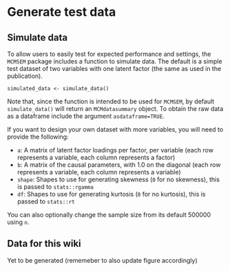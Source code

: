 # Generate test data

## Simulate data

To allow users to easily test for expected performance and settings, the `MCMSEM` package includes a function to simulate data.
The default is a simple test dataset of two variables with one latent factor (the same as used in the publication).

```
simulated_data <- simulate_data()
```

Note that, since the function is intended to be used for `MCMSEM`, by default `simulate_data()` will return an `MCMdatasummary` object. To obtain the raw data as a dataframe include the argument `asdataframe=TRUE`.

If you want to design your own dataset with more variables, you will need to provide the following:
 - `a`: A matrix of latent factor loadings per factor, per variable (each row represents a variable, each column represents a factor)
 - `b`: A matrix of the causal parameters, with 1.0 on the diagonal (each row represents a variable, each column represents a variable)
 - `shape`: Shapes to use for generating skewness (`0` for no skewness), this is passed to `stats::rgamma`
 - `df`: Shapes to use for generating kurtosis (`0` for no kurtosis), this is passed to `stats::rt`

You can also optionally change the sample size from its default 500000 using `n`.

## Data for this wiki

Yet to be generated (rememeber to also update figure accordingly)